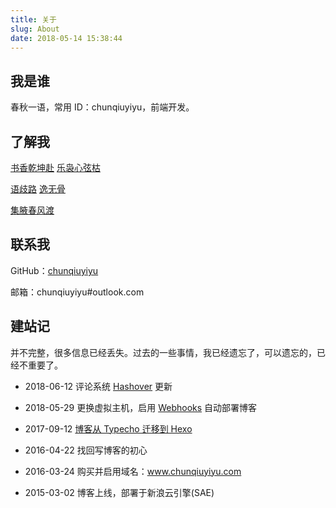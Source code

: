 ```yaml
---
title: 关于
slug: About
date: 2018-05-14 15:38:44
---
```

## 我是谁
春秋一语，常用 ID：chunqiuyiyu，前端开发。

## 了解我
[书香乾坤赴][1]
[乐袅心弦枯][2]


[语歧路][3]
[逸无骨][4]


[集腋春风渡][5]

## 联系我
GitHub：[chunqiuyiyu][6]

邮箱：chunqiuyiyu#outlook.com

## 建站记
并不完整，很多信息已经丢失。过去的一些事情，我已经遗忘了，可以遗忘的，已经不重要了。

* 2018-06-12 评论系统 [Hashover][7] 更新
* 2018-05-29 更换虚拟主机，启用 [Webhooks][10] 自动部署博客
* 2017-09-12 [博客从 Typecho 迁移到 Hexo][9]
* 2016-04-22 找回写博客的初心
* 2016-03-24 购买并启用域名：www.chunqiuyiyu.com
* 2015-03-02 博客上线，部署于新浪云引擎(SAE)


  [1]: http://www.chunqiuyiyu.com/tags/books/
  [2]: http://www.chunqiuyiyu.com/music/
  [3]: http://www.chunqiuyiyu.com/tags/word/
  [4]: http://www.chunqiuyiyu.com/tags/game/
  [5]: http://www.chunqiuyiyu.com/project/
  [6]: https://github.com/chunqiuyiyu
  [7]: https://github.com/jacobwb/hashover-next
  [8]: https://github.com/adtac/commento
  [9]: http://www.chunqiuyiyu.com/2017/09/migrate-blog-from-typecho-to-hexo.html
  [10]: https://developer.github.com/webhooks/
  
